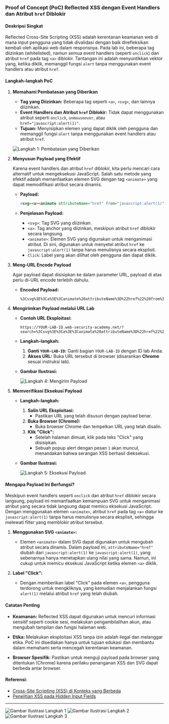 ### **Proof of Concept (PoC) Reflected XSS dengan Event Handlers dan Atribut `href` Diblokir**

#### **Deskripsi Singkat**
Reflected Cross-Site Scripting (XSS) adalah kerentanan keamanan web di mana input pengguna yang tidak divalidasi dengan baik direfleksikan kembali oleh aplikasi web dalam responsnya. Pada lab ini, beberapa tag diizinkan (whitelisted), namun semua event handlers (seperti `onclick`) dan atribut `href` pada tag `<a>` diblokir. Tantangan ini adalah menyuntikkan vektor yang, ketika diklik, memanggil fungsi `alert` tanpa menggunakan event handlers atau atribut `href`.

#### **Langkah-langkah PoC**

1. **Memahami Pembatasan yang Diberikan**

    - **Tag yang Diizinkan:** Beberapa tag seperti `<a>`, `<svg>`, dan lainnya diizinkan.
    - **Event Handlers dan Atribut `href` Diblokir:** Tidak dapat menggunakan atribut seperti `onclick`, `onmouseover`, atau `href="javascript:alert(1)"`.
    - **Tujuan:** Menyisipkan elemen yang dapat diklik oleh pengguna dan memanggil fungsi `alert` tanpa menggunakan event handlers atau atribut `href`.

    ![Langkah 1: Pembatasan yang Diberikan](images/Reflected%20XSS%20with%20event%20handlers%20and%20href%20attributes%20blocked/1.png)

2. **Menyusun Payload yang Efektif**

    Karena event handlers dan atribut `href` diblokir, kita perlu mencari cara alternatif untuk mengeksekusi JavaScript. Salah satu metode yang efektif adalah memanfaatkan elemen SVG dengan tag `<animate>` yang dapat memodifikasi atribut secara dinamis.

    - **Payload:**

      ```html
      <svg><a><animate attributeName="href" from="javascript:alert(1)" to="javascript:alert(1)" /></a>Click</svg>
      ```

    - **Penjelasan Payload:**
        - `<svg>`: Tag SVG yang diizinkan.
        - `<a>`: Tag anchor yang diizinkan, meskipun atribut `href` diblokir secara langsung.
        - `<animate>`: Elemen SVG yang digunakan untuk menganimasi atribut. Di sini, digunakan untuk menyetel atribut `href` ke `javascript:alert(1)` tanpa harus menulisnya secara eksplisit.
        - `Click`: Label yang akan dilihat oleh pengguna dan dapat diklik.

3. **Meng-URL Encode Payload**

    Agar payload dapat disisipkan ke dalam parameter URL, payload di atas perlu di-URL encode terlebih dahulu.

    - **Encoded Payload:**

      ```
      %3Csvg%3E%3Ca%3E%3Canimate%20attributeName%3D%22href%22%20from%3D%22javascript%3Aalert%281%29%22%20to%3D%22javascript%3Aalert%281%29%22%20/%3E%3C/a%3EClick%3C/svg%3E
      ```

4. **Mengirimkan Payload melalui URL Lab**

    - **Contoh URL Eksploitasi:**

      ```
      https://YOUR-LAB-ID.web-security-academy.net/?search=%3Csvg%3E%3Ca%3E%3Canimate%20attributeName%3D%22href%22%20from%3D%22javascript%3Aalert%281%29%22%20to%3D%22javascript%3Aalert%281%29%22%20/%3E%3C/a%3EClick%3C/svg%3E
      ```

    - **Langkah-langkah:**
        1. **Ganti `YOUR-LAB-ID`:** Ganti bagian `YOUR-LAB-ID` dengan ID lab Anda.
        2. **Akses URL:** Buka URL tersebut di browser (disarankan **Chrome** sesuai instruksi lab).

    - **Gambar Ilustrasi:**

      ![Langkah 4: Mengirim Payload](images/Reflected%20XSS%20with%20event%20handlers%20and%20href%20attributes%20blocked/2.png)

5. **Memverifikasi Eksekusi Payload**

    - **Langkah-langkah:**
        1. **Salin URL Eksploitasi:**
            - Pastikan URL yang telah disusun dengan payload benar.
        2. **Buka Browser (Chrome):**
            - Buka browser Chrome dan tempelkan URL yang telah disalin.
        3. **Klik "Click":**
            - Setelah halaman dimuat, klik pada teks "Click" yang disisipkan.
            - Sebuah popup alert dengan pesan `1` akan muncul, menandakan bahwa serangan XSS berhasil dieksekusi.

    - **Gambar Ilustrasi:**

      ![Langkah 5: Eksekusi Payload](images/Reflected%20XSS%20with%20event%20handlers%20and%20href%20attributes%20blocked/3.png)

#### **Mengapa Payload Ini Berfungsi?**

Meskipun event handlers seperti `onclick` dan atribut `href` diblokir secara langsung, payload ini memanfaatkan kemampuan SVG untuk menganimasi atribut yang secara tidak langsung dapat memicu eksekusi JavaScript. Dengan menggunakan elemen `<animate>`, atribut `href` pada tag `<a>` diatur ke `javascript:alert(1)` tanpa harus menulisnya secara eksplisit, sehingga melewati filter yang memblokir atribut tersebut.

1. **Menggunakan SVG `<animate>`:**
    - Elemen `<animate>` dalam SVG dapat digunakan untuk mengubah atribut secara dinamis. Dalam payload ini, `attributeName="href"` diubah dari `javascript:alert(1)` ke `javascript:alert(1)`, yang sebenarnya hanya menetapkan ulang nilai yang sama. Namun, ini cukup untuk memicu eksekusi JavaScript ketika elemen `<a>` diklik.
  
2. **Label "Click":**
    - Dengan memberikan label "Click" pada elemen `<a>`, pengguna terdorong untuk mengkliknya, yang kemudian menjalankan fungsi `alert(1)` melalui atribut `href` yang telah diubah.

#### **Catatan Penting**

- **Keamanan:** Reflected XSS dapat digunakan untuk mencuri informasi sensitif seperti cookie sesi, melakukan pengambilalihan akun, atau mengubah tampilan dan fungsi halaman web.
  
- **Etika:** Melakukan eksploitasi XSS tanpa izin adalah ilegal dan melanggar etika. PoC ini disediakan hanya untuk tujuan edukasi dan membantu dalam memahami serta mencegah kerentanan keamanan.
  
- **Browser Spesifik:** Pastikan untuk menguji payload pada browser yang ditentukan (Chrome) karena perilaku penanganan XSS dan SVG dapat berbeda antar browser.

#### **Referensi:**

- [Cross-Site Scripting (XSS) di Konteks yang Berbeda](https://portswigger.net/web-security/cross-site-scripting/contexts)
- [Penelitian XSS pada Hidden Input Fields](https://portswigger.net/research/xss-in-hidden-input-fields)

---

![Gambar Ilustrasi Langkah 1](images/Reflected%20XSS%20with%20event%20handlers%20and%20href%20attributes%20blocked/4.png)
![Gambar Ilustrasi Langkah 2](images/Reflected%20XSS%20with%20event%20handlers%20and%20href%20attributes%20blocked/5.png)
![Gambar Ilustrasi Langkah 3](images/Reflected%20XSS%20with%20event%20handlers%20and%20href%20attributes%20blocked/6.png)
